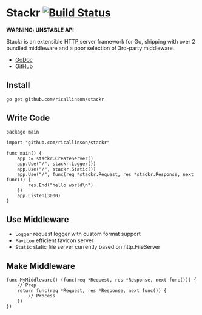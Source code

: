 # Stackr [![Build Status](https://secure.travis-ci.org/ricallinson/stackr.png?branch=master)](http://travis-ci.org/ricallinson/stackr)

__WARNING: UNSTABLE API__

Stackr is an extensible HTTP server framework for Go, shipping with over 2 bundled middleware and a poor selection of 3rd-party middleware.

* [GoDoc](http://godoc.org/github.com/ricallinson/stackr)
* [GitHub](https://github.com/ricallinson/stackr)

## Install

    go get github.com/ricallinson/stackr

## Write Code

    package main

    import "github.com/ricallinson/stackr"

    func main() {
        app := stackr.CreateServer()
        app.Use("/", stackr.Logger())
        app.Use("/", stackr.Static())
        app.Use("/", func(req *stackr.Request, res *stackr.Response, next func()) {
            res.End("hello world\n")
        })
        app.Listen(3000)
    }

## Use Middleware

* `Logger` request logger with custom format support
* `Favicon` efficient favicon server
* `Static` static file server currently based on http.FileServer

## Make Middleware

    func MyMiddleware() (func(req *Request, res *Response, next func())) {
        // Prep
        return func(req *Request, res *Response, next func()) {
            // Process
        })
    })